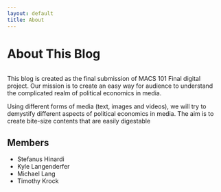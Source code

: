 ```yaml
---
layout: default
title: About
---
```


<div class="post">
	<h1 class="pageTitle">About This Blog</h1>
    <figure>
	<img src="https://vancitysportrants.files.wordpress.com/2013/03/images.jpeg" alt="">
    </figure>
	<p class="intro"> This blog is created as the final submission of MACS 101 Final digital project. Our mission is to create an easy way for audience to understand the complicated realm of political economics in media.</p>
	<p>Using different forms of media (text, images and videos), we will try to demystify different aspects of political economics in media. The aim is to create bite-size contents that are easily digestable</p>
	<h2>Members</h2>
	<ul>
		<li>Stefanus Hinardi</li>
  		<li>Kyle Langenderfer</li>
  		<li>Michael Lang</li>
  		<li>Timothy Krock</li>
  	</ul>
</div>

